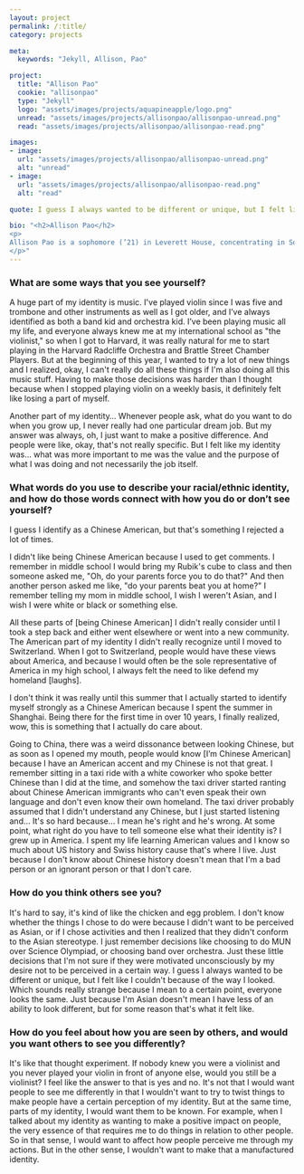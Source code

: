 ```yaml
---
layout: project
permalink: /:title/
category: projects

meta:
  keywords: "Jekyll, Allison, Pao"

project:
  title: "Allison Pao"
  cookie: "allisonpao"
  type: "Jekyll"
  logo: "assets/images/projects/aquapineapple/logo.png"
  unread: "assets/images/projects/allisonpao/allisonpao-unread.png"
  read: "assets/images/projects/allisonpao/allisonpao-read.png"

images:
- image:
  url: "assets/images/projects/allisonpao/allisonpao-unread.png"
  alt: "unread"
- image:
  url: "assets/images/projects/allisonpao/allisonpao-read.png"
  alt: "read"

quote: I guess I always wanted to be different or unique, but I felt like I couldn't because of the way I looked.

bio: "<h2>Allison Pao</h2>
<p>
Allison Pao is a sophomore (’21) in Leverett House, concentrating in Social Studies with a focus in Education and Culture. Before coming to Harvard, Allison lived in New York City, Nashville, and Switzerland. On campus, Allison is involved with the Harvard Ed Portal, the course USW35: Dilemmas of Equity and Excellence in K-12 Education, the Harvard Democratic Knowledge Project (DKP), the Harvard radio station (WHRB), and the Harvard College Social Enterprise Association.
</p>"
---
```


<h3>What are some ways that you see yourself?</h3>
<p>
A huge part of my identity is music. I've played violin since I was five and trombone and other instruments as well as I got older, and I’ve always identified as both a band kid and orchestra kid. I’ve been playing music all my life, and everyone always knew me at my international school as "the violinist," so when I got to Harvard, it was really natural for me to start playing in the Harvard Radcliffe Orchestra and Brattle Street Chamber Players. But at the beginning of this year, I wanted to try a lot of new things and I realized, okay, I can't really do all these things if I'm also doing all this music stuff. Having to make those decisions was harder than I thought because when I stopped playing violin on a weekly basis, it definitely felt like losing a part of myself.
<p></p>
Another part of my identity… Whenever people ask, what do you want to do when you grow up, I never really had one particular dream job. But my answer was always, oh, I just want to make a positive difference. And people were like, okay, that's not really specific. But I felt like my identity was… what was more important to me was the value and the purpose of what I was doing and not necessarily the job itself.
</p>

<h3>What words do you use to describe your racial/ethnic identity, and how do those words connect with how you do or don’t see yourself?</h3>
<p>
I guess I identify as a Chinese American, but that's something I rejected a lot of times.
<p></p>
I didn't like being Chinese American because I used to get comments. I remember in middle school I would bring my Rubik's cube to class and then someone asked me, "Oh, do your parents force you to do that?" And then another person asked me like, "do your parents beat you at home?" I remember telling my mom in middle school, I wish I weren't Asian, and I wish I were white or black or something else.
<p></p>
All these parts of [being Chinese American] I didn't really consider until I took a step back and either went elsewhere or went into a new community. The American part of my identity I didn't really recognize until I moved to Switzerland. When I got to Switzerland, people would have these views about America, and because I would often be the sole representative of America in my high school, I always felt the need to like defend my homeland [laughs].
<p></p>
I don't think it was really until this summer that I actually started to identify myself strongly as a Chinese American because I spent the summer in Shanghai. Being there for the first time in over 10 years, I finally realized, wow, this is something that I actually do care about.
<p></p>
Going to China, there was a weird dissonance between looking Chinese, but as soon as I opened my mouth, people would know [I’m Chinese American] because I have an American accent and my Chinese is not that great. I remember sitting in a taxi ride with a white coworker who spoke better Chinese than I did at the time, and somehow the taxi driver started ranting about Chinese American immigrants who can't even speak their own language and don't even know their own homeland. The taxi driver probably assumed that I didn't understand any Chinese, but I just started listening and… It's so hard because… I mean he's right and he's wrong. At some point, what right do you have to tell someone else what their identity is? I grew up in America. I spent my life learning American values and I know so much about US history and Swiss history cause that's where I live. Just because I don't know about Chinese history doesn't mean that I'm a bad person or an ignorant person or that I don't care.
</p>

<h3>How do you think others see you?</h3>
<p>
It's hard to say, it's kind of like the chicken and egg problem. I don't know whether the things I chose to do were because I didn't want to be perceived as Asian, or if I chose activities and then I realized that they didn't conform to the Asian stereotype. I just remember decisions like choosing to do MUN over Science Olympiad, or choosing band over orchestra. Just these little decisions that I'm not sure if they were motivated unconsciously by my desire not to be perceived in a certain way. I guess I always wanted to be different or unique, but I felt like I couldn't because of the way I looked. Which sounds really strange because I mean to a certain point, everyone looks the same. Just because I'm Asian doesn't mean I have less of an ability to look different, but for some reason that's what it felt like.
</p>

<h3>How do you feel about how you are seen by others, and would you want others to see you differently?</h3>
<p>
It's like that thought experiment. If nobody knew you were a violinist and you never played your violin in front of anyone else, would you still be a violinist? I feel like the answer to that is yes and no. It's not that I would want people to see me differently in that I wouldn't want to try to twist things to make people have a certain perception of my identity. But at the same time, parts of my identity, I would want them to be known. For example, when I talked about my identity as wanting to make a positive impact on people, the very essence of that requires me to do things in relation to other people. So in that sense, I would want to affect how people perceive me through my actions. But in the other sense, I wouldn't want to make that a manufactured identity.
</p>

